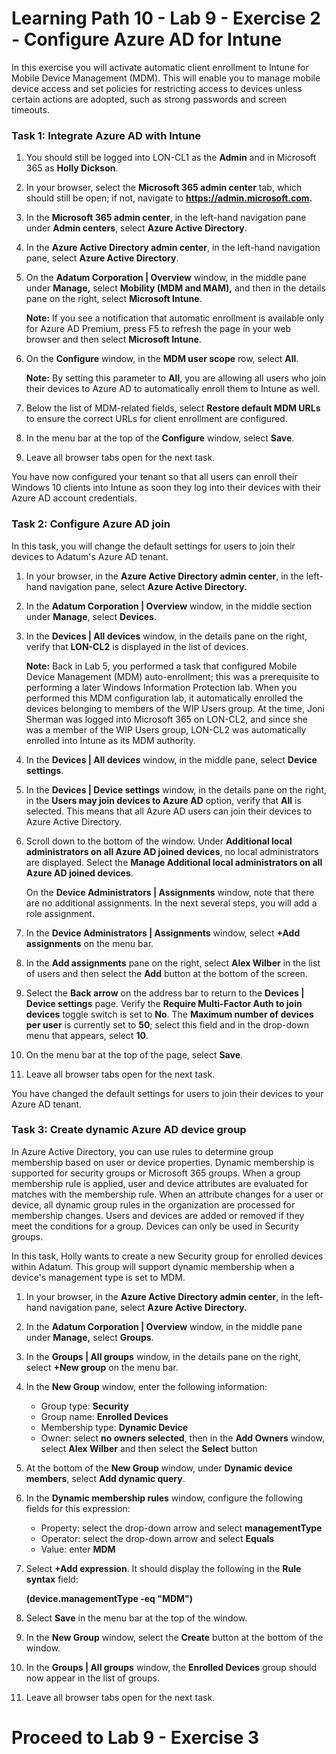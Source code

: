 # Learning Path 10 - Lab 9 - Exercise 2 - Configure Azure AD for Intune 

In this exercise you will activate automatic client enrollment to Intune for Mobile Device Management (MDM). This will enable you to manage mobile device access and set policies for restricting access to devices unless certain actions are adopted, such as strong passwords and screen timeouts.

### Task 1: Integrate Azure AD with Intune

1. You should still be logged into LON-CL1 as the **Admin** and in Microsoft 365 as **Holly Dickson**.

2. In your browser, select the **Microsoft 365 admin center** tab, which should still be open; if not, navigate to **https://admin.microsoft.com.** 

3. In the **Microsoft 365 admin center**, in the left-hand navigation pane under **Admin centers**, select **Azure Active Directory**.

4. In the **Azure Active Directory admin center**, in the left-hand navigation pane, select **Azure Active Directory**.

5. On the **Adatum Corporation | Overview** window, in the middle pane under **Manage,** select **Mobility (MDM and MAM),** and then in the details pane on the right, select **Microsoft Intune**.<br/>

    **Note:** If you see a notification that automatic enrollment is available only for Azure AD Premium, press F5 to refresh the page in your web browser and then select **Microsoft Intune**.

6. On the **Configure** window, in the **MDM user scope** row, select **All**.<br/>

    **Note:** By setting this parameter to **All**, you are allowing all users who join their devices to Azure AD to automatically enroll them to Intune as well.

7. Below the list of MDM-related fields, select **Restore default MDM URLs** to ensure the correct URLs for client enrollment are configured.

8. In the menu bar at the top of the **Configure** window, select **Save**.

9. Leave all browser tabs open for the next task.

You have now configured your tenant so that all users can enroll their Windows 10 clients into Intune as soon they log into their devices with their Azure AD account credentials.


### Task 2: Configure Azure AD join

In this task, you will change the default settings for users to join their devices to Adatum's Azure AD tenant.

1. In your browser, in the **Azure Active Directory admin center**, in the left-hand navigation pane, select **Azure Active Directory.**

2. In the **Adatum Corporation | Overview** window, in the middle section under **Manage**, select **Devices**.

3. In the **Devices | All devices** window, in the details pane on the right, verify that **LON-CL2** is displayed in the list of devices. <br/>

   **Note:** Back in Lab 5, you performed a task that configured Mobile Device Management (MDM) auto-enrollment; this was a prerequisite to performing a later Windows Information Protection lab. When you performed this MDM configuration lab, it automatically enrolled the devices belonging to members of the WIP Users group. At the time, Joni Sherman was logged into Microsoft 365 on LON-CL2, and since she was a member of the WIP Users group, LON-CL2 was automatically enrolled into Intune as its MDM authority.

4. In the **Devices | All devices** window, in the middle pane, select **Device settings**.

5. In the **Devices | Device settings** window, in the details pane on the right, in the **Users may join devices to Azure AD** option, verify that **All** is selected. This means that all Azure AD users can join their devices to Azure Active Directory.

6. Scroll down to the bottom of the window. Under **Additional local administrators on all Azure AD joined devices**, no local administrators are displayed. Select the **Manage Additional local administrators on all Azure AD joined devices**. <br/>

   On the **Device Administrators | Assignments** window, note that there are no additional assignments. In the next several steps, you will add a role assignment.

7. In the **Device Administrators | Assignments** window, select **+Add assignments** on the menu bar.

8. In the **Add assignments** pane on the right, select **Alex Wilber** in the list of users and then select the **Add** button at the bottom of the screen.

9. Select the **Back arrow** on the address bar to return to the **Devices | Device settings** page. Verify the **Require Multi-Factor Auth to join devices** toggle switch is set to **No**. The **Maximum number of devices per user** is currently set to **50**; select this field and in the drop-down menu that appears, select **10**.

10. On the menu bar at the top of the page, select **Save**.

11. Leave all browser tabs open for the next task.

You have changed the default settings for users to join their devices to your Azure AD tenant.


### Task 3: Create dynamic Azure AD device group

In Azure Active Directory, you can use rules to determine group membership based on user or device properties. Dynamic membership is supported for security groups or Microsoft 365 groups. When a group membership rule is applied, user and device attributes are evaluated for matches with the membership rule. When an attribute changes for a user or device, all dynamic group rules in the organization are processed for membership changes. Users and devices are added or removed if they meet the conditions for a group. Devices can only be used in Security groups.

In this task, Holly wants to create a new Security group for enrolled devices within Adatum. This group will support dynamic membership when a device's management type is set to MDM.

1. In your browser, in the **Azure Active Directory admin center**, in the left-hand navigation pane, select **Azure Active Directory.**

2. In the **Adatum Corporation | Overview** window, in the middle pane under **Manage,** select **Groups**.

3. In the **Groups | All groups** window, in the details pane on the right, select **+New group** on the menu bar.

4. In the **New Group** window, enter the following information:

    - Group type: **Security**
    - Group name: **Enrolled Devices**
    - Membership type: **Dynamic Device**
    - Owner: select **no owners selected**, then in the **Add Owners** window, select **Alex Wilber** and then select the **Select** button
    
5. At the bottom of the **New Group** window, under **Dynamic device members**, select **Add dynamic query**.

6. In the **Dynamic membership rules** window, configure the following fields for this expression:

    - Property: select the drop-down arrow and select **managementType**
    - Operator: select the drop-down arrow and select **Equals**  
    - Value: enter **MDM**

7. Select **+Add expression**. It should display the following in the **Rule syntax** field:<br/>

    **(device.managementType -eq  &quot;MDM&quot;)**

8. Select **Save** in the menu bar at the top of the window.

9. In the **New Group** window, select the **Create** button at the bottom of the window.

10. In the **Groups | All groups** window, the **Enrolled Devices** group should now appear in the list of groups.

11. Leave all browser tabs open for the next task.


# Proceed to Lab 9 - Exercise 3
